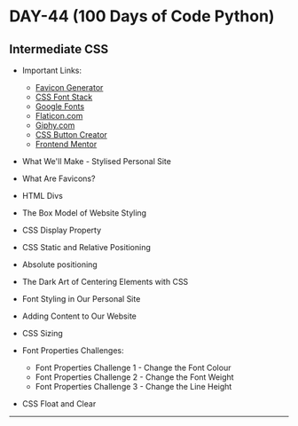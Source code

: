 # DAY-44 (100 Days of Code Python)

## Intermediate CSS 

* Important Links: 
  * [Favicon Generator](https://www.favicon.cc/)         <!-- For creating our own favicon -->
  * [CSS Font Stack](https://www.cssfontstack.com/)
  * [Google Fonts](https://fonts.google.com/)
  * [Flaticon.com](https://www.flaticon.com/)            <!-- For icons and images -->
  * [Giphy.com](https://giphy.com/)                      <!-- For GIFs -->
  * [CSS Button Creator](https://cssbuttoncreator.com/)  <!-- For Creating Button -->
  * [Frontend Mentor](https://www.frontendmentor.io/)    <!-- For Practice -->

* What We'll Make - Stylised Personal Site 
* What Are Favicons? 
* HTML Divs 
* The Box Model of Website Styling     <!-- https://markusvogl.com/web1/interactive_box_model/css_box_demo.html -->
* CSS Display Property 
* CSS Static and Relative Positioning  <!-- Related Positioning: https://codepen.io/Aniruddh482/pen/zYNQmxJ?editors=1100 -->
* Absolute positioning                 <!-- Absolute Positioning: https://codepen.io/Aniruddh482/pen/vYgqOrG?editors=1100 --> <!-- Fixed Positioning: https://codepen.io/Aniruddh482/pen/rNjEOLX?editors=1100 -->
* The Dark Art of Centering Elements with CSS 
* Font Styling in Our Personal Site 
* Adding Content to Our Website 
* CSS Sizing 
* Font Properties Challenges: 
  * Font Properties Challenge 1 - Change the Font Colour 
  * Font Properties Challenge 2 - Change the Font Weight 
  * Font Properties Challenge 3 - Change the Line Height 
* CSS Float and Clear 
<hr>

